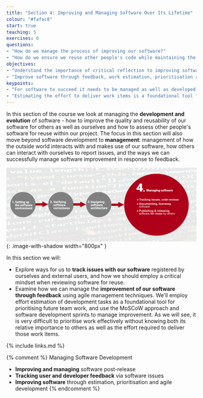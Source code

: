 ```yaml
---
title: "Section 4: Improving and Managing Software Over Its Lifetime"
colour: "#fafac8"
start: true
teaching: 5
exercises: 0
questions:
- "How do we manage the process of improving our software?"
- "How do we ensure we reuse other people's code while maintaining the sustainability of our own software?"
objectives:
- "Understand the importance of critical reflection to improving software quality and reusability."
- "Improve software through feedback, work estimation, prioritisation and agile development."
keypoints:
- "For software to succeed it needs to be managed as well as developed."
- "Estimating the effort to deliver work items is a foundational tool for prioritising that work."
---
```


In this section of the course we look at managing the **development and evolution** of software -
how to improve the quality and reusability of our software for others as well as ourselves 
and how to assess other people's software for reuse within our project.
The focus in this section will also move beyond software development to **management**: 
management of how the outside world interacts with and makes use of our software, 
how others can interact with ourselves to report issues, and the ways we can successfully manage software 
improvement in response to feedback.

![Managing software](../fig/section4-overview.png){: .image-with-shadow width="800px" }

In this section we will:

- Explore ways for us to **track issues with our software** registered by ourselves and external users, and how we should employ a critical mindset when reviewing software for reuse.
- Examine how we can manage the **improvement of our software through feedback** using agile management techniques. We'll employ effort estimation of development tasks as a foundational tool for prioritising future team work, and use the MoSCoW approach and software development sprints to manage improvement. As we will see, it is very difficult to prioritise work effectively without knowing both its relative importance to others as well as the effort required to deliver those work items.

{% include links.md %}

{% comment %}
Managing Software Development
- **Improving and managing** software post-release
- **Tracking user and developer feedback** via software issues
- **Improving software** through estimation, prioritisation and agile development
{% endcomment %}
